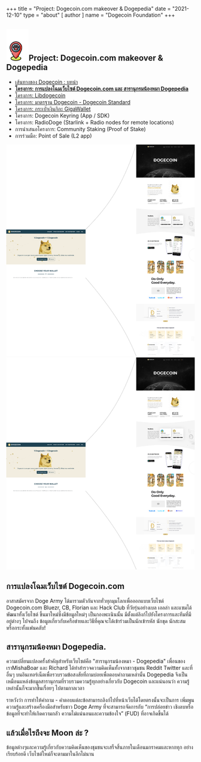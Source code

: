+++
title = "Project: Dogecoin.com makeover & Dogepedia"
date = "2021-12-10"
type = "about"
[ author ]
name = "Dogecoin Foundation"
+++

<section class="presentation">
<div class="left">

<div class="title">


 ## <img width="60px" style='display: inline;' src="/marker.png"/>Project: Dogecoin.com makeover & Dogepedia

<div class="underline"></div>
</div>

<div class="description">
 
* [เส้นทางของ Dogecoin : บทนำ](/th/trailmap/prologue/) 
* [**โครงการ: การแปลงโฉมเว็บไซต์ Dogecoin.com และ สารานุกรมน้องหมา Dogepedia**](/th/trailmap/website/)
* [โครงการ: Libdogecoin](/th/trailmap/libdogecoin/)
* [โครงการ: มาตรฐาน Dogecoin - Dogecoin Standard](/th/trailmap/standard/)
* [โครงการ: กระเป๋าเงินกิกะ GigaWallet](/th/trailmap/gigawallet/)
* โครงการ: Dogecoin Keyring (App / SDK)
* โครงการ: RadioDoge (Starlink + Radio nodes for remote locations)
* การนำเสนอโครงการ: Community Staking (Proof of Stake)
* การร่วมมือ: Point of Sale (L2 app) 
</div>

</div>

<div class="right">
<img class="dogegoin-light" src="/website.png" alt="Dogecoin logo">
<img class="dogegoin-dark" src="/website.png" alt="Dogecoin logo">
</div>


</section>

<section class='board'>

## การแปลงโฉมเว็บไซต์ Dogecoin.com

อาสาสมัครจาก Doge Army ได้มารวมตัวกันจากทั่วทุกมุมโลกเพื่อออกแบบเว็บไซต์ Dogecoin.com 
Bluezr, CB, Florian และ Hack Club ที่วัยรุ่นอย่างเบล เอลล่า และแซมได้พัฒนาทั้งเว็บไซต์
ขึ้นมาใหม่ซึ่งมีข้อมูลใหม่ๆ เป็นกองพะเนินนั้น มีตั้งแต่ลิงก์ไปยังโครงการและทีมที่มีอยู่ต่างๆ ไปจนถึง
ข้อมูลเกี่ยวกับเครือข่ายและวิธีที่คุณจะได้เข้าร่วมเป็นนักเข้ารหัส นักขุด นักสะสม หรือกระทั้งแฟนคลับ!

## สารานุกรมน้องหมา Dogepedia.



ความเปลี่ยนแปลงครั้งสำคัญสำหรับเว็บไซต์คือ "สารานุกรมน้องหมา - Dogepedia" เพื่อนของ
เราMishaBoar และ Richard ได้ทำสำรวจความคิดเห็นทั้งจากชาวชุมชน Reddit Twitter 
และที่อื่นๆ บนอินเทอร์เน็ตเพื่อรวบรวมข้อสงสัยที่ถามบ่อยเพื่อตอบคำถามเหล่านั้น Dogepedia
จึงเป็นเหมือนแหล่งข้อมูลสารานุกรมที่รวบรวมความรู้ทุกอย่างเกี่ยวกับ Dogecoin และแน่นอนว่า
ความรู้เหล่านั้นก็จะมากขึ้นเรื่อยๆ ไปตามกาลเวลา

ราหวังว่า การทำให้คำถาม - คำตอบแต่ละข้อสามารถลิงก์ไปที่หน้าเว็บได้โดยตรงนั้นจะเป็นการ
เพิ่มพูนความรู้และสร้างเครื่องมือสำหรับชาว Doge Army ที่จะสามารถจัดการกับ “การปล่อยข่าว
เชิงลบหรือข้อมูลที่จะทำให้เกิดความกลัว ความไม่แน่นอนและความข้องใจ” (FUD) ที่อาจเกิดขึ้นได้

## แล้วเมื่อไรถึงจะ Moon ล่ะ ?

ข้อมูลต่างๆและความรู้เกี่ยวกับความคิดเห็นของชุมชนจะเสร็จสิ้นภายในเดือนมกราคมและหากทุก
อย่างเรียบร้อยดี เว็บไซต์ใหม่ก็จะตามมาในอีกไม่นาน 

</section>
